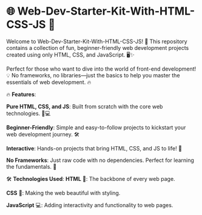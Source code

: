 # 🌐 Web-Dev-Starter-Kit-With-HTML-CSS-JS 🚀

Welcome to Web-Dev-Starter-Kit-With-HTML-CSS-JS! 🎉 This repository contains a collection of fun, beginner-friendly web development projects created using only HTML, CSS, and JavaScript. 🖥️✨

Perfect for those who want to dive into the world of front-end development! 💡 No frameworks, no libraries—just the basics to help you master the essentials of web development. 🔥

🔥 **Features**:

**Pure HTML, CSS, and JS**: Built from scratch with the core web technologies. 🎨💻

**Beginner-Friendly**: Simple and easy-to-follow projects to kickstart your web development journey. 🛠️

**Interactive**: Hands-on projects that bring HTML, CSS, and JS to life! 🚀

**No Frameworks**: Just raw code with no dependencies. Perfect for learning the fundamentals. 📝

🛠️ **Technologies Used**:
**HTML** 📝: The backbone of every web page.

**CSS** 🎨: Making the web beautiful with styling.

**JavaScript** 💻: Adding interactivity and functionality to web pages.
